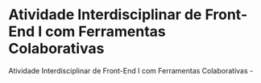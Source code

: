 # Atividade Interdisciplinar de Front-End I com Ferramentas Colaborativas

Atividade Interdisciplinar de Front-End I com Ferramentas Colaborativas -
